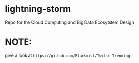 # lightning-storm
Repo for the Cloud Computing and Big Data Ecosytstem Design

# NOTE:
give a look at `https://github.com/Blackmist/TwitterTrending`

